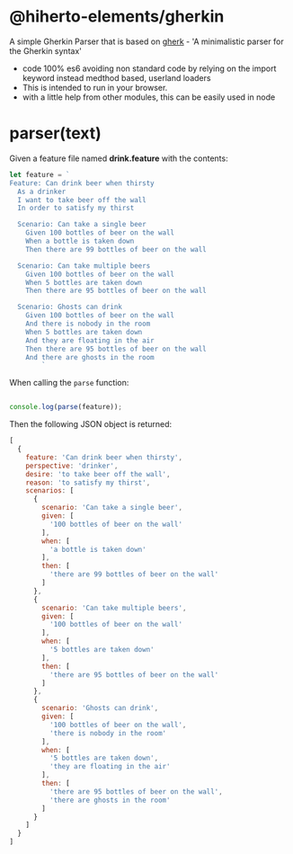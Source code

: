 # @hiherto-elements/gherkin

A simple Gherkin Parser that is based on [gherk](https://github.com/bakerface/gherk) - 'A minimalistic parser for the Gherkin syntax'

* code 100% es6 avoiding non standard code by relying on the import keyword instead medthod based, userland loaders
* This is intended to run in your browser. 
* with a little help from other modules, this can be easily used in node

# parser(text)

Given a feature file named **drink.feature** with the contents:

```javascript
let feature = `
Feature: Can drink beer when thirsty
  As a drinker
  I want to take beer off the wall
  In order to satisfy my thirst

  Scenario: Can take a single beer
    Given 100 bottles of beer on the wall
    When a bottle is taken down
    Then there are 99 bottles of beer on the wall

  Scenario: Can take multiple beers
    Given 100 bottles of beer on the wall
    When 5 bottles are taken down
    Then there are 95 bottles of beer on the wall

  Scenario: Ghosts can drink
    Given 100 bottles of beer on the wall
    And there is nobody in the room
    When 5 bottles are taken down
    And they are floating in the air
    Then there are 95 bottles of beer on the wall
    And there are ghosts in the room
		`
```

When calling the `parse` function:

``` javascript

console.log(parse(feature));
```

Then the following JSON object is returned:

``` javascript
[
  {
    feature: 'Can drink beer when thirsty',
    perspective: 'drinker',
    desire: 'to take beer off the wall',
    reason: 'to satisfy my thirst',
    scenarios: [
      {
        scenario: 'Can take a single beer',
        given: [
          '100 bottles of beer on the wall'
        ],
        when: [
          'a bottle is taken down'
        ],
        then: [
          'there are 99 bottles of beer on the wall'
        ]
      },
      {
        scenario: 'Can take multiple beers',
        given: [
          '100 bottles of beer on the wall'
        ],
        when: [
          '5 bottles are taken down'
        ],
        then: [
          'there are 95 bottles of beer on the wall'
        ]
      },
      {
        scenario: 'Ghosts can drink',
        given: [
          '100 bottles of beer on the wall',
          'there is nobody in the room'
        ],
        when: [
          '5 bottles are taken down',
          'they are floating in the air'
        ],
        then: [
          'there are 95 bottles of beer on the wall',
          'there are ghosts in the room'
        ]
      }
    ]
  }
]
```
